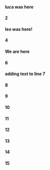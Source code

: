 #### luca was here
#### 2
#### leo was here!
#### 4
#### We are here
#### 6
#### adding text to line 7
#### 8
#### 9
#### 10
#### 11
#### 12
#### 13
#### 14
#### 15
